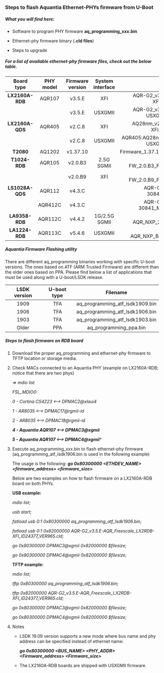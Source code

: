 ### Steps to flash Aquantia Ethernet-PHYs firmware from U-Boot

##### What you will find here:

- Software to program PHY firmware **aq_programming_xxx.bin**

- Ethernet-phy firmware binary (**.cld files**)

- Steps to upgrade

  

##### For a list of available ethernet-phy firmware files, check out the below table.

|   Board type    | PHY model | Firmware version | System interface |                           Filename                           |
| :-------------: | :-------: | :--------------: | :--------------: | :----------------------------------------------------------: |
| **LX2160A-RDB** |  AQR107   |      v3.5.E      |       XFI        | AQR-G2_v3.5.E-AQR_Freescale_LX2RDB-XFI_ID24377_VER965.cld |
|                 |           |      v3.5.E      |     USXGMII      | AQR-G2_v3.5.E-AQR_Freescale_LX2RDB-USXGMII_ID24109_VER965.cld |
| **LX2160A-QDS** |  AQR405   |      v2.C.8      |       XFI        |  AQ28nm_v2.C.8-AQR_Freescale_LX2QDS-XFI_ID24724_VER1019.cld  |
|                 |           |      v2.C.8      |     USXGMII      | AQR405:AQ28nm_v2.C.8-AQR_Freescale_LX2QDS-USXGMII_ID24191_VER997.cld |
|    **T2080**    |  AQ1202   |     v1.37.10     |                  |       Firmware_1.37.10_011014_Freescale_T2080PCIe.cld        |
|  **T1024-RDB**  |  AQR105   |     v2.0.B3      |    2.5G SGMII    |        AQ28nm-FW_2.0.B3_Freescale_T1024RDB_120514.cld        |
|                 |           |     v2.0.B9      |       XFI        |        AQ28nm-FW_2.0.B9_Freescale_T1024RDB_012115.cld        |
| **LS1028A-QDS** |  AQR112   |      v4.3.C      |                  |     AQR-G3_v4.3.C-AQR_NXP_SPF-30842_ID24155_VER1198.cld      |
|                 |  AQR412C  |      v4.3.C      |                  |   AQR-G3_v4.3.C-AQR_NXP_SPF-30841_MUSX_ID40019_VER1198.cld   |
| **LA9358-RDB**  |  AQR112C  |      v4.4.2      |   1G/2.5G SGMII  |  AQR-G3_v4.4.2-AQR_NXP_2500BX_ID44398_VER1511.cld            |
| **LA1224-RDB**  |  AQR113C  |      v5.4.6      |      USXGMII     |  AQR-G4_v5.4.6-AQR_NXP_Bonnyrigg_ID44428_VER1533.cld         |


##### Aquantia Firmware Flashing utility

There are different aq_programming binaries working with specific U-boot versions.  The ones based on ATF (ARM Trusted Firmware) are different than the older ones based on PPA. Please find below a list of applications that must be used along with a U-boot/LSDK release.

| LSDK version | U-boot type |            Filename             |
| :----------: | :---------: | :-----------------------------: |
|     1909     |     TFA     | aq_programming_atf_lsdk1909.bin |
|     1906     |     TFA     | aq_programming_atf_lsdk1906.bin |
|     1903     |     TFA     | aq_programming_atf_lsdk1903.bin |
|    Older     |     PPA     |     aq_programming_ppa.bin      |



##### Steps to flash firmware on RDB board

1. Download the proper aq_programming and ethernet-phy firmware to TFTP location or storage media.

2. Check MACs connected to an Aquantia PHY (example on LX2160A-RDB; notice that there are two phys)

   *=> mdio list*

   *FSL_MDIO0:*

   *0 - Cortina CS4223 <--> DPMAC2@xlaui4*

   *1 - AR8035 <--> DPMAC17@rgmii-id*

   *2 - AR8035 <--> DPMAC18@rgmii-id*

   ***4 - Aquantia AQR107 <--> DPMAC3@xgmii***

   ***5 - Aquantia AQR107 <--> DPMAC4@xgmii****

3. Execute aq_programming_xxx.bin to flash ethernet-phy firmware (aq_programming_atf_lsdk1906.bin is used in the following example)

   The usage is the following: ***go 0x80300000 <ETHDEV_NAME> <firmware_address> <firmware_size>***

   Below are two examples on how to flash firmware on a LX2160A-RDB board on both PHYs.

   **USB example:**

   *mdio list;*

   *usb start;*

   *fatload usb 0:1 0x80300000 aq_programming_atf_lsdk1906.bin;*

   *fatload usb 0:1 0x82000000 AQR-G2_v3.5.E-AQR_Freescale_LX2RDB-XFI_ID24377_VER965.cld;*

   *go 0x80300000 DPMAC3@xgmii 0x82000000 $filesize;*

   *go 0x80300000 DPMAC4@xgmii 0x82000000 $filesize;*

   **TFTP example:**

   *mdio list;*

   *tftp 0x80300000 aq_programming_atf_lsdk1906.bin;*

   *tftp 0x82000000 AQR-G2_v3.5.E-AQR_Freescale_LX2RDB-XFI_ID24377_VER965.cld;*

   *go 0x80300000 DPMAC3@xgmii 0x82000000 $filesize;*

   *go 0x80300000 DPMAC4@xgmii 0x82000000 $filesize;*


4. Notes

   - LSDK 19.09 version supports a new mode where bus name and phy address can be specified instead of ethernet name:

   		***go 0x80300000 <BUS_NAME> <PHY_ADDR> <Firmware_address> <Firmware_size>***

   - The LX2160A-RDB boards are shipped with USXGMII firmware.

